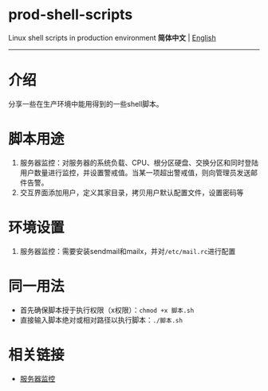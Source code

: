 # prod-shell-scripts
Linux shell scripts in production environment
**简体中文** | [English](README_en.md)

---

# 介绍

分享一些在生产环境中能用得到的一些shell脚本。

# 脚本用途

1. 服务器监控：对服务器的系统负载、CPU、根分区硬盘、交换分区和同时登陆用户数量进行监控，并设置警戒值。当某一项超出警戒值，则向管理员发送邮件告警。
2. 交互界面添加用户，定义其家目录，拷贝用户默认配置文件，设置密码等 

# 环境设置

1. 服务器监控：需要安装sendmail和mailx，并对`/etc/mail.rc`进行配置

# 同一用法

- 首先确保脚本授于执行权限（x权限）：`chmod +x 脚本.sh`
- 直接输入脚本绝对或相对路径以执行脚本：`./脚本.sh`

# 相关链接

- [服务器监控](https://www.ninjacat.cn/2022/07/10/%e7%94%9f%e4%ba%a7%e7%8e%af%e5%a2%83%e4%b8%8b%e5%ae%9e%e7%94%a8%e7%9a%84shell%e8%84%9a%e6%9c%ac%ef%bc%88%e4%b8%80%ef%bc%89/)
